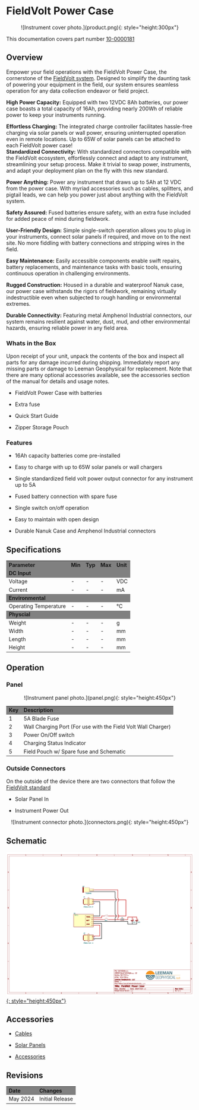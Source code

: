 # FieldVolt Power Case
<center>
![Instrument cover photo.](product.png){: style="height:300px"}
</center>

This documentation covers part number <a
href="https://leemangeophysical.com/product/fieldvolt-power-case/"
target="_blank" rel="noopener noreferrer">10-0000181</a>

## Overview
Empower your field operations with the FieldVolt Power Case, the cornerstone of
the [FieldVolt system](../fieldvolt_standard.md). Designed to simplify the daunting task of powering your
equipment in the field, our system ensures seamless operation for any data
collection endeavor or field project.

<b>High Power Capacity:</b> Equipped with two 12VDC 8Ah batteries, our power
case boasts a total capacity of 16Ah, providing nearly 200Wh of reliable power
to keep your instruments running.  

<b>Effortless Charging:</b> The integrated charge controller facilitates
hassle-free charging via solar panels or wall power, ensuring uninterrupted
operation even in remote locations. Up to 65W of solar panels can be attached to
each FieldVolt power case!  
<b></b>
<b>Standardized Connectivity:</b> With standardized connectors compatible with
the FieldVolt ecosystem, effortlessly connect and adapt to any instrument,
streamlining your setup process. Make it trivial to swap power, instruments, and
adapt your deployment plan on the fly with this new standard.  

<b>Power Anything:</b> Power any instrument that draws up to 5Ah at 12 VDC from
the power case. With myriad accessories such as cables, splitters, and pigtail
leads, we can help you power just about anything with the FieldVolt system.  

<b>Safety Assured:</b> Fused batteries ensure safety, with an extra fuse
included for added peace of mind during fieldwork.  

<b>User-Friendly Design:</b> Simple single-switch operation allows you to plug
in your instruments, connect solar panels if required, and move on to the next
site. No more fiddling with battery connections and stripping wires in the
field.  

<b>Easy Maintenance:</b> Easily accessible components enable swift repairs,
battery replacements, and maintenance tasks with basic tools, ensuring
continuous operation in challenging environments.  

<b>Rugged Construction:</b> Housed in a durable and waterproof Nanuk case, our
power case withstands the rigors of fieldwork, remaining virtually
indestructible even when subjected to rough handling or environmental extremes.  

<b>Durable Connectivity:</b> Featuring metal Amphenol Industrial connectors, our
system remains resilient against water, dust, mud, and other environmental
hazards, ensuring reliable power in any field area. 

### Whats in the Box
Upon receipt of your unit, unpack the contents of the box and inspect all parts
for any damage incurred during shipping. Immediately report any missing parts or
damage to Leeman Geophysical for replacement. Note that there are many optional
accessories available, see the accessories section of the manual for details and
usage notes.  

* FieldVolt Power Case with batteries  

* Extra fuse  

* Quick Start Guide  

* Zipper Storage Pouch

### Features
* 16Ah capacity batteries come pre-installed  

* Easy to charge with up to 65W solar panels or wall chargers  

* Single standardized field volt power output connector for any instrument up to
  5A

* Fused battery connection with spare fuse  

* Single switch on/off operation  

* Easy to maintain with open design

* Durable Nanuk Case and Amphenol Industrial connectors

## Specifications
<table>
  <tr bgcolor="gray">
    <td><b>Parameter</b></td>
    <td><b>Min</b></td>
    <td><b>Typ</b></td>
    <td><b>Max</b></td>
    <td><b>Unit</b></td>
  </tr>

  <tr>
    <td colspan="5" bgcolor="gray"><b>DC Input</b></td>
  </tr>

  <tr>
    <td>Voltage</td>
    <td>-</td>
    <td>-</td>
    <td>-</td>
    <td>VDC</td>
  </tr>

  <tr>
    <td>Current</td>
    <td>-</td>
    <td>-</td>
    <td>-</td>
    <td>mA</td>
  </tr>

  <tr>
    <td colspan="5" bgcolor="gray"><b>Environmental</b></td>
  </tr>

  <tr>
    <td>Operating Temperature</td>
    <td>-</td>
    <td>-</td>
    <td>-</td>
    <td>&#8451;</td>
  </tr>

  <tr>
    <td colspan="5" bgcolor="gray"><b>Physcial</b></td>
  </tr>

  <tr>
    <td>Weight</td>
    <td>-</td>
    <td>-</td>
    <td>-</td>
    <td>g</td>
  </tr>

  <tr>
    <td>Width</td>
    <td>-</td>
    <td>-</td>
    <td>-</td>
    <td>mm</td>
  </tr>

  <tr>
    <td>Length</td>
    <td>-</td>
    <td>-</td>
    <td>-</td>
    <td>mm</td>
  </tr>

  <tr>
    <td>Height</td>
    <td>-</td>
    <td>-</td>
    <td>-</td>
    <td>mm</td>
  </tr>
</table>

## Operation
### Panel
<center>
![Instrument panel photo.](panel.png){: style="height:450px"}
</center>
<table>
  <tr bgcolor="gray">
    <td><b>Key</b></td>
    <td><b>Description</b></td>
  </tr>

  <tr>
    <td>1</td>
    <td>5A Blade Fuse</td>
  </tr>

  <tr>
    <td>2</td>
    <td>Wall Charging Port (For use with the Field Volt Wall Charger)</td>
  </tr>

  <tr>
    <td>3</td>
    <td>Power On/Off switch</td>
  </tr>

  <tr>
    <td>4</td>
    <td>Charging Status Indicator</td>
  </tr>

  <tr>
    <td>5</td>
    <td>Field Pouch w/ Spare fuse and Schematic</td>
  </tr>
</table>

### Outside Connectors
On the outside of the device there are two connectors that follow the [FieldVolt standard](../fieldvolt_standard.md)  

* Solar Panel In  

* Instrument Power Out  

<center>
![Instrument connector photo.](connectors.png){: style="height:450px"}
</center>

## Schematic
<a href="../schematic.pdf" target="_blank" rel="noopener
noreferrer">![Schematic.](schematic.png){: style="height:450px"}</a>

## Accessories 
* [Cables](../fieldvolt_cables.md)  

* [Solar Panels](../fieldvolt_solar_panels.md)

* [Accessories](../fieldvolt_accessories.md)

## Revisions
<table>
  <tr bgcolor="gray">
    <td><b>Date</b></td>
    <td><b>Changes</b></td>
  </tr>
  
  <tr>
    <td>May 2024</td>
    <td>Initial Release</td>
  </tr>
</table>
